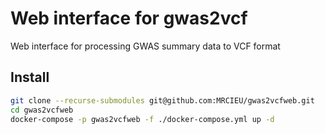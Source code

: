 # Web interface for gwas2vcf

Web interface for processing GWAS summary data to VCF format

## Install

```sh
git clone --recurse-submodules git@github.com:MRCIEU/gwas2vcfweb.git
cd gwas2vcfweb
docker-compose -p gwas2vcfweb -f ./docker-compose.yml up -d
```